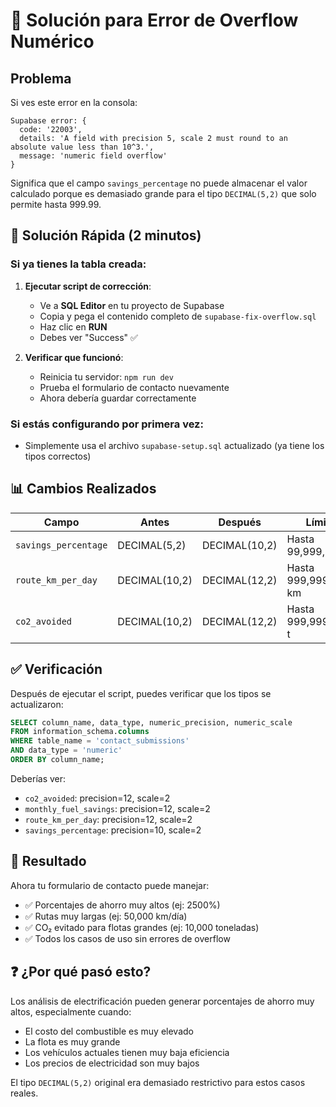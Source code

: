 # 🚨 Solución para Error de Overflow Numérico

## Problema

Si ves este error en la consola:

```
Supabase error: {
  code: '22003',
  details: 'A field with precision 5, scale 2 must round to an absolute value less than 10^3.',
  message: 'numeric field overflow'
}
```

Significa que el campo `savings_percentage` no puede almacenar el valor calculado porque es demasiado grande para el tipo `DECIMAL(5,2)` que solo permite hasta 999.99.

## 🔧 Solución Rápida (2 minutos)

### Si ya tienes la tabla creada:

1. **Ejecutar script de corrección**:
   - Ve a **SQL Editor** en tu proyecto de Supabase
   - Copia y pega el contenido completo de `supabase-fix-overflow.sql`
   - Haz clic en **RUN**
   - Debes ver "Success" ✅

2. **Verificar que funcionó**:
   - Reinicia tu servidor: `npm run dev`
   - Prueba el formulario de contacto nuevamente
   - Ahora debería guardar correctamente

### Si estás configurando por primera vez:

- Simplemente usa el archivo `supabase-setup.sql` actualizado (ya tiene los tipos correctos)

## 📊 Cambios Realizados

| Campo | Antes | Después | Límite Nuevo |
|-------|-------|---------|-------------|
| `savings_percentage` | DECIMAL(5,2) | DECIMAL(10,2) | Hasta 99,999,999.99% |
| `route_km_per_day` | DECIMAL(10,2) | DECIMAL(12,2) | Hasta 999,999,999,999.99 km |
| `co2_avoided` | DECIMAL(10,2) | DECIMAL(12,2) | Hasta 999,999,999,999.99 t |

## ✅ Verificación

Después de ejecutar el script, puedes verificar que los tipos se actualizaron:

```sql
SELECT column_name, data_type, numeric_precision, numeric_scale 
FROM information_schema.columns 
WHERE table_name = 'contact_submissions' 
AND data_type = 'numeric'
ORDER BY column_name;
```

Deberías ver:
- `co2_avoided`: precision=12, scale=2
- `monthly_fuel_savings`: precision=12, scale=2
- `route_km_per_day`: precision=12, scale=2
- `savings_percentage`: precision=10, scale=2

## 🎯 Resultado

Ahora tu formulario de contacto puede manejar:
- ✅ Porcentajes de ahorro muy altos (ej: 2500%)
- ✅ Rutas muy largas (ej: 50,000 km/día)
- ✅ CO₂ evitado para flotas grandes (ej: 10,000 toneladas)
- ✅ Todos los casos de uso sin errores de overflow

## ❓ ¿Por qué pasó esto?

Los análisis de electrificación pueden generar porcentajes de ahorro muy altos, especialmente cuando:
- El costo del combustible es muy elevado
- La flota es muy grande
- Los vehículos actuales tienen muy baja eficiencia
- Los precios de electricidad son muy bajos

El tipo `DECIMAL(5,2)` original era demasiado restrictivo para estos casos reales.
